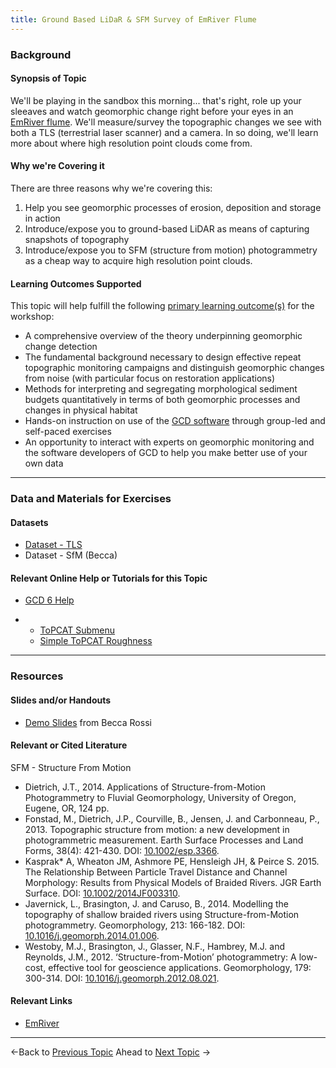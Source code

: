 ```yaml
---
title: Ground Based LiDaR & SFM Survey of EmRiver Flume
---
```


### Background

#### Synopsis of Topic

We'll be playing in the sandbox this morning... that's right, role up your sleeaves and watch geomorphic change right before your eyes in an [EmRiver flume](http://www.emriver.com/?page_id=834). We'll measure/survey the topographic changes we see with both a TLS (terrestrial laser scanner) and a camera.  In so doing, we'll learn more about where high resolution point clouds come from.

#### Why we're Covering it

There are three reasons why we're covering this:

1. Help you see geomorphic processes of erosion, deposition and storage in action
2. Introduce/expose you to ground-based LiDAR as means of capturing snapshots of topography
3. Introduce/expose you to SFM (structure from motion) photogrammetry as a cheap way to acquire high resolution point clouds.

#### Learning Outcomes Supported

This topic will help fulfill the following [primary learning outcome(s)](http://gcdworkshop.joewheaton.org/syllabus/primary-learning-outcomes) for the workshop:

- A comprehensive overview of the theory underpinning geomorphic change detection
- The fundamental background necessary to design effective repeat topographic monitoring campaigns and distinguish geomorphic changes from noise (with particular focus on restoration applications)
- Methods for interpreting and segregating morphological sediment budgets quantitatively in terms of both geomorphic processes and changes in physical habitat
- Hands-on instruction on use of the [GCD software](http://www.joewheaton.org/Home/research/software/GCD) through group-led and self-paced exercises
- An opportunity to interact with experts on geomorphic monitoring and the software developers of GCD to help you make better use of your own data

------

### Data and Materials for Exercises

#### Datasets

- [Dataset - TLS ](http://etalweb.joewheaton.org/etal_workshops/GCD/2015_USU/L_GroundBased.zip)
- Dataset - SfM (Becca)

#### Relevant Online Help or Tutorials for this Topic

- [GCD 6 Help](http://gcd6help.joewheaton.org/) 

- - [ToPCAT Submenu](http://gcd6help.joewheaton.org/gcd-command-reference/data-prep-menu/e-topcat-menu)
  - [Simple ToPCAT Roughness](http://gcd6help.joewheaton.org/gcd-command-reference/gcd-analysis-menu/b-roughness-analysis-submenu/i-simple-topcat-roughness)

------

### Resources

#### Slides and/or Handouts

- [Demo Slides](http://etalweb.joewheaton.org/etal_workshops/GCD/2015_USU/L_GCD_SfM_Intro.pdf) from Becca Rossi

#### Relevant or Cited Literature

SFM - Structure From Motion

- Dietrich, J.T., 2014. Applications of Structure-from-Motion Photogrammetry to Fluvial Geomorphology, University of Oregon, Eugene, OR, 124 pp.
- Fonstad, M., Dietrich, J.P., Courville, B., Jensen, J. and Carbonneau, P., 2013. Topographic structure from motion: a new development in photogrammetric measurement. Earth Surface Processes and Land Forms, 38(4): 421-430. DOI: [10.1002/esp.3366](http://dx.doi.org/10.0.3.234/esp.3366).
- Kasprak* A, Wheaton JM, Ashmore PE, Hensleigh JH, & Peirce S. 2015. The Relationship Between Particle Travel Distance and Channel Morphology: Results from Physical Models of Braided Rivers. JGR Earth Surface. DOI: [10.1002/2014JF003310](http://dx.doi.org/10.1002/2014JF003310).
- Javernick, L., Brasington, J. and Caruso, B., 2014. Modelling the topography of shallow braided rivers using Structure-from-Motion photogrammetry. Geomorphology, 213: 166-182. DOI: [10.1016/j.geomorph.2014.01.006](http://dx.doi.org/10.0.3.248/j.geomorph.2014.01.006).
- Westoby, M.J., Brasington, J., Glasser, N.F., Hambrey, M.J. and Reynolds, J.M., 2012. ‘Structure-from-Motion’ photogrammetry: A low-cost, effective tool for geoscience applications. Geomorphology, 179: 300-314. DOI: [10.1016/j.geomorph.2012.08.021](http://dx.doi.org/10.0.3.248/j.geomorph.2012.08.021).

#### Relevant Links

- [EmRiver](http://www.emriver.com/?page_id=834)

------

←Back to [Previous Topic](http://gcdworkshop.joewheaton.org/workshop-topics/versions/3-day-workshop/2-errors-uncertainties/k-statistical-methods-for-error-modelling)                Ahead to [Next Topic](http://gcdworkshop.joewheaton.org/workshop-topics/versions/3-day-workshop/2-errors-uncertainties/m-using-topcat-gcd-for-roughness-estimation-surface-construction) →